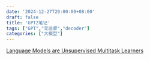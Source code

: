 ```yaml
---
date: '2024-12-27T20:00:00+08:00'
draft: false
title: 'GPT2笔记'
tags: ["GPT","无监督","decoder"]
categories: ["大模型"]
---
```


[Language Models are Unsupervised Multitask Learners](https://xves6ft58q.feishu.cn/docx/GezNdg5SYoCfB4x5Apsc41q3nMc?from=from_copylink)
